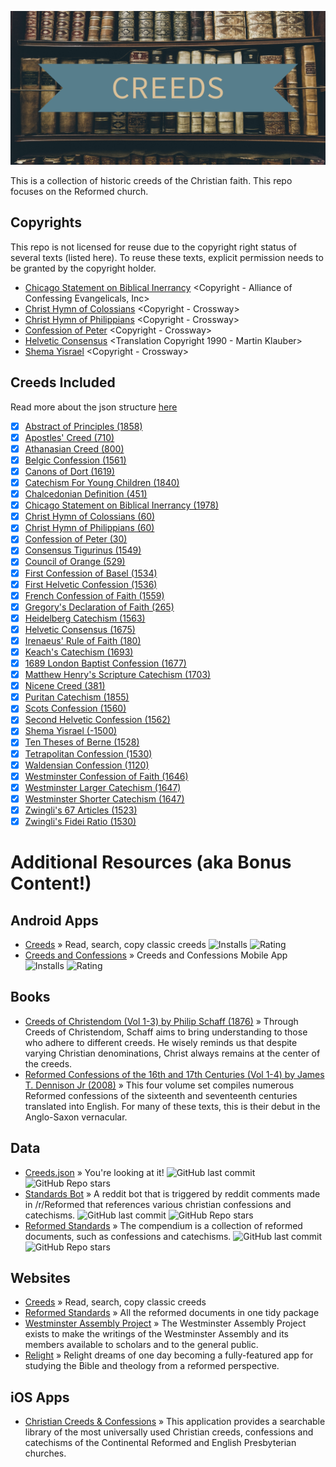 <p align="center">
  <img src="./metadata/feature_graphic.png">
</p>

This is a collection of historic creeds of the Christian faith. This repo focuses on the Reformed church.
## Copyrights

This repo is not licensed for reuse due to the copyright right status of several texts (listed here). To reuse these texts, explicit permission needs to be granted by the copyright holder.

 - [Chicago Statement on Biblical Inerrancy](https://library.dts.edu/Pages/TL/Special/ICBI_1.pdf) <Copyright - Alliance of Confessing Evangelicals, Inc>
 - [Christ Hymn of Colossians](https://esv.literalword.com/?q=colossians+1%3A15-19) <Copyright - Crossway>
 - [Christ Hymn of Philippians](https://esv.literalword.com/?q=Philippians+2%3A6-10) <Copyright - Crossway>
 - [Confession of Peter](https://esv.literalword.com/?q=Matthew+16%3A16) <Copyright - Crossway>
 - [Helvetic Consensus](http://apostles-creed.org/wp-content/uploads/2014/07/Creed_Helvetic.pdf) <Translation Copyright 1990 - Martin Klauber>
 - [Shema Yisrael](https://esv.literalword.com/?q=deut+6%3A4) <Copyright - Crossway>
## Creeds Included

Read more about the json structure [here](https://github.com/NonlinearFruit/Creeds.json/wiki/Json-Structure)

 - [x] [Abstract of Principles (1858)](https://www.sbts.edu/about/abstract/)
 - [x] [Apostles' Creed (710)](https://www.crcna.org/welcome/beliefs/creeds/apostles-creed)
 - [x] [Athanasian Creed (800)](https://www.wikiwand.com/en/Athanasian_Creed)
 - [x] [Belgic Confession (1561)](http://apostles-creed.org/wp-content/uploads/2014/07/belgic_confession.pdf)
 - [x] [Canons of Dort (1619)](http://apostles-creed.org/wp-content/uploads/2014/07/canons-of-dort.pdf)
 - [x] [Catechism For Young Children (1840)](https://static1.squarespace.com/static/590be125ff7c502a07752a5b/t/5a84cca971c10b7697dda564/1518652588323/Engles%2C+Joseph+Patterson%2C+Catechism+for+Young+Children.pdf)
 - [x] [Chalcedonian Definition (451)](https://www.ccel.org/ccel/schaff/creeds2.iv.i.iii.html)
 - [x] [Chicago Statement on Biblical Inerrancy (1978)](https://library.dts.edu/Pages/TL/Special/ICBI_1.pdf)
 - [x] [Christ Hymn of Colossians (60)](https://esv.literalword.com/?q=colossians+1%3A15-19)
 - [x] [Christ Hymn of Philippians (60)](https://esv.literalword.com/?q=Philippians+2%3A6-10)
 - [x] [Confession of Peter (30)](https://esv.literalword.com/?q=Matthew+16%3A16)
 - [x] [Consensus Tigurinus (1549)](http://apostles-creed.org/wp-content/uploads/2014/07/The-Consenus-Tigurinus-Zurich.pdf)
 - [x] [Council of Orange (529)](www.onthewing.org/user/Creed_Council%20of%20Orange%20-%20Pelagianism.pdf)
 - [x] [First Confession of Basel (1534)](http://apostles-creed.org/wp-content/uploads/2014/09/The-First-Confession-of-Basel-1534.pdf)
 - [x] [First Helvetic Confession (1536)](https://quod.lib.umich.edu/e/eebo/A13256.0001.001?rgn=main;view=fulltext)
 - [x] [French Confession of Faith (1559)](https://www.ccel.org/ccel/schaff/creeds3.iv.vii.html)
 - [x] [Gregory's Declaration of Faith (265)](https://ccel.org/ccel/gregory_thau/writings/anf06.iii.iii.i.i.html)
 - [x] [Heidelberg Catechism (1563)](http://apostles-creed.org/wp-content/uploads/2014/07/Heidelberg-Catechism-with-Intro.pdf)
 - [x] [Helvetic Consensus (1675)](http://apostles-creed.org/wp-content/uploads/2014/07/Creed_Helvetic.pdf)
 - [x] [Irenaeus' Rule of Faith (180)](https://ccel.org/ccel/irenaeus/against_heresies_i/anf01.ix.ii.xi.html)
 - [x] [Keach's Catechism (1693)](http://www.reformedreader.org/ccc/keachcat.htm)
 - [x] [1689 London Baptist Confession (1677)](http://apostles-creed.org/wp-content/uploads/2014/07/London-Baptist-of-Faith-1689.pdf)
 - [x] [Matthew Henry's Scripture Catechism (1703)](https://www.blueletterbible.org/study/ccc/mh_sc.cfm)
 - [x] [Nicene Creed (381)](http://www.onthewing.org/user/Creed_Nicene.pdf)
 - [x] [Puritan Catechism (1855)](https://www.blueletterbible.org/study/ccc/chs_puritancatechism.cfm)
 - [x] [Scots Confession (1560)](http://apostles-creed.org/wp-content/uploads/2014/07/Scots_Confession_1560.pdf)
 - [x] [Second Helvetic Confession (1562)](https://www.ccel.org/creeds/helvetic.htm)
 - [x] [Shema Yisrael (-1500)](https://esv.literalword.com/?q=deut+6%3A4)
 - [x] [Ten Theses of Berne (1528)](https://ccel.org/ccel/schaff/hcc8/hcc8.iv.iv.ii.html)
 - [x] [Tetrapolitan Confession (1530)](http://apostles-creed.org/wp-content/uploads/2014/09/tetrapolatan-strasbourg-swabian-confession.pdf)
 - [x] [Waldensian Confession (1120)](http://apostles-creed.org/wp-content/uploads/2014/07/waldensian_confession_1120.pdf)
 - [x] [Westminster Confession of Faith (1646)](http://apostles-creed.org/wp-content/uploads/2014/07/the-westminster-confession-of-faith.pdf)
 - [x] [Westminster Larger Catechism (1647)](http://apostles-creed.org/wp-content/uploads/2014/07/the-westminster-larger-catechism.pdf)
 - [x] [Westminster Shorter Catechism (1647)](https://www.apuritansmind.com/westminster-standards/shorter-catechism/)
 - [x] [Zwingli's 67 Articles (1523)](https://christianhistoryinstitute.org/study/module/zwinglis-sixty-seven-articles/)
 - [x] [Zwingli's Fidei Ratio (1530)](https://quod.lib.umich.edu/e/eebo2/A15880.0001.001?rgn=main;view=fulltext)
# Additional Resources (aka Bonus Content!)
## Android Apps
 - [Creeds](https://play.google.com/store/apps/details?id=com.nonlinearfruit.creeds) » Read, search, copy classic creeds ![Installs](https://img.shields.io/endpoint?color=green&logo=google-play&logoColor=green&url=https%3A%2F%2Fplayshields.herokuapp.com%2Fplay%3Fi%3Dcom.nonlinearfruit.creeds%26l%3Dinstalls%26m%3D%24installs) ![Rating](https://img.shields.io/endpoint?color=blue&logo=google-play&url=https%3A%2F%2Fplayshields.herokuapp.com%2Fplay%3Fi%3Dcom.nonlinearfruit.creeds%26l%3Drating%26m%3D%24rating)
 - [Creeds and Confessions](https://play.google.com/store/apps/details?id=nz.co.conglomo.confessions) » Creeds and Confessions Mobile App ![Installs](https://img.shields.io/endpoint?color=green&logo=google-play&logoColor=green&url=https%3A%2F%2Fplayshields.herokuapp.com%2Fplay%3Fi%3Dnz.co.conglomo.confessions%26l%3Dinstalls%26m%3D%24installs) ![Rating](https://img.shields.io/endpoint?color=blue&logo=google-play&url=https%3A%2F%2Fplayshields.herokuapp.com%2Fplay%3Fi%3Dnz.co.conglomo.confessions%26l%3Drating%26m%3D%24rating)
## Books
 - [Creeds of Christendom (Vol 1-3) by Philip Schaff (1876)](https://www.ccel.org/ccel/schaff/creeds1) » Through Creeds of Christendom, Schaff aims to bring understanding to those who adhere to different creeds. He wisely reminds us that despite varying Christian denominations, Christ always remains at the center of the creeds.
 - [Reformed Confessions of the 16th and 17th Centuries (Vol 1-4) by James T. Dennison Jr (2008)](https://www.heritagebooks.org/products/reformed-confessions-of-the-16th-and-17th-centuries-in-english-translation-volume-1-1523-1552-dennison-ed.html) » This four volume set compiles numerous Reformed confessions of the sixteenth and seventeenth centuries translated into English. For many of these texts, this is their debut in the Anglo-Saxon vernacular.
## Data
 - [Creeds.json](https://github.com/NonlinearFruit/Creeds.json) » You're looking at it! ![GitHub last commit](https://img.shields.io/github/last-commit/NonlinearFruit/Creeds.json.svg) ![GitHub Repo stars](https://img.shields.io/github/stars/NonlinearFruit/Creeds.json.svg)
 - [Standards Bot](https://github.com/Nokeo08/standardsbot) » A reddit bot that is triggered by reddit comments made in /r/Reformed that references various christian confessions and catechisms. ![GitHub last commit](https://img.shields.io/github/last-commit/Nokeo08/standardsbot.svg) ![GitHub Repo stars](https://img.shields.io/github/stars/Nokeo08/standardsbot.svg)
 - [Reformed Standards](https://github.com/reformed-standards/compendium) » The compendium is a collection of reformed documents, such as confessions and catechisms. ![GitHub last commit](https://img.shields.io/github/last-commit/reformed-standards/compendium.svg) ![GitHub Repo stars](https://img.shields.io/github/stars/reformed-standards/compendium.svg)
## Websites
 - [Creeds](https://nonlinearfruit.github.io/Creeds-Blazor/) » Read, search, copy classic creeds
 - [Reformed Standards](https://reformedstandards.com) » All the reformed documents in one tidy package
 - [Westminster Assembly Project](https://westminsterassembly.org) » The Westminster Assembly Project exists to make the writings of the Westminster Assembly and its members available to scholars and to the general public.
 - [Relight](https://relight.app) » Relight dreams of one day becoming a fully-featured app for studying the Bible and theology from a reformed perspective.
## iOS Apps
 - [Christian Creeds & Confessions](https://apps.apple.com/us/app/christian-creeds-confessions/id359513722#?platform=iphone) » This application provides a searchable library of the most universally used Christian creeds, confessions and catechisms of the Continental Reformed and English Presbyterian churches.
